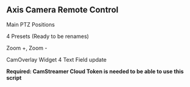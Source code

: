 Axis Camera Remote Control
--------------------------------------

Main PTZ Positions

4 Presets (Ready to be renames)

Zoom +, Zoom -

CamOverlay Widget 4 Text Field update

**Required: CamStreamer Cloud Token is needed to be able to use this script**

